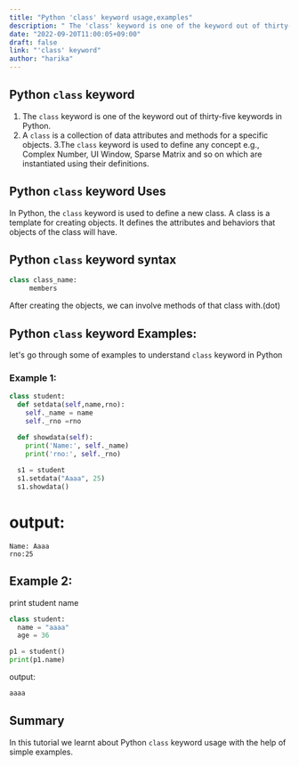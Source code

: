 ```yaml
---
title: "Python 'class' keyword usage,examples"
description: " The 'class' keyword is one of the keyword out of thirty-five keywords in Python"
date: "2022-09-20T11:00:05+09:00"
draft: false
link: "'class' keyword"
author: "harika"
---
```


## Python `class` keyword 

1. The `class` keyword is one of the keyword out of thirty-five keywords in Python.
2. A `class` is a collection of data attributes and methods for a specific 
objects.
3.The `class` keyword is used to define any concept e.g., Complex Number, UI Window, Sparse Matrix and so on which are instantiated using their definitions.

## Python `class` keyword Uses

In Python, the `class` keyword is used to define a new class. A class is a template for creating objects. It defines the attributes and behaviors that objects of the class will have.

## Python `class` keyword syntax 

```Python
class class_name:
     members
```
After creating the objects, we can involve methods of that class with.(dot)

## Python `class` keyword Examples:

let's go through some of examples to understand `class` keyword in Python

### Example 1:

```Python
class student:
  def setdata(self,name,rno):
    self._name = name
    self._rno =rno

  def showdata(self):
    print('Name:', self._name)
    print('rno:', self._rno)
  
  s1 = student
  s1.setdata("Aaaa", 25)
  s1.showdata()
```
# output:
```
Name: Aaaa
rno:25
```

## Example 2:
print student name 

```Python
class student:
  name = "aaaa"
  age = 36

p1 = student()
print(p1.name)
```
output:
```Python
aaaa
```
## Summary
In this tutorial we learnt about Python `class` keyword usage with the help of simple examples.
